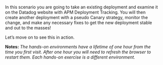 In this scenario you are going to take an existing deployment and examine it on the Datadog website with APM Deployment Tracking. You will then create another deployment with a pseudo Canary strategy, monitor the change, and make any necessary fixes to get the new deployment stable and out to the masses!

Let’s move on to see this in action.

**Notes:** *The hands-on environments have a lifetime of one hour from the time you first visit. After one hour you will need to refresh the browser to restart them. Each hands-on exercise is a different environment.*